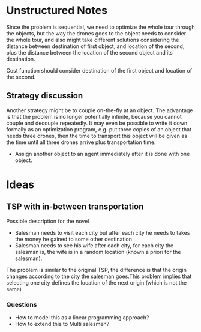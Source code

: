 # Unstructured Notes

Since the problem is sequential, we need to optimize the whole tour through the objects, but the way the drones goes to the object needs to consider the whole tour, and also might take different solutions considering the distance between destination of first object, and location of the second, plus the distance between the location of the second object and its destination.

Cost function should consider destination of the first object and location of the second.

## Strategy discussion

Another strategy might be to couple on-the-fly at an object. The advantage is that the problem is no longer potentially infinite, because you cannot couple and decouple repeatedly. It may even be possible to write it down formally as an optimization program, e.g. put three copies of an object that needs three drones, then the time to transport this object will be given as the time until all three drones arrive plus transportation time.

- Assign another object to an agent immediately after it is done with one object.

# Ideas

## TSP with in-between transportation 

Possible description for the novel 
- Salesman needs to visit each city but after each city he needs to takes the money he gained to some other destination  
- Salesman needs to see his wife after each city, for each city the salesman is, the wife is in a random location (known a priori for the salesman).  

The problem is similar to the original TSP, the difference is that the origin changes according to the city the salesman goes.This problem implies that selecting one city defines the location of the next origin (which is not the same)

### Questions
- How to model this as a linear programming approach?
- How to extend this to Multi salesmen?

